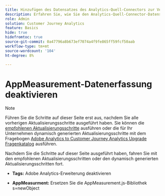 ```yaml
---
title: Hinzufügen des Datensatzes des Analytics-Quell-Connectors zur Verbindung
description: Erfahren Sie, wie Sie den Analytics-Quell-Connector-Datensatz zur Verbindung hinzufügen.
role: Admin
solution: Customer Journey Analytics
feature: Basics
hide: true
hidefromtoc: true
source-git-commit: 0a47796a8b673ef7074a4f9fe865ff59fcf50aab
workflow-type: tm+mt
source-wordcount: '104'
ht-degree: 8%

---
```


# AppMeasurement-Datenerfassung deaktivieren

>[!NOTE]
> 
>Führen Sie die Schritte auf dieser Seite erst aus, nachdem Sie alle vorherigen Aktualisierungsschritte ausgeführt haben. Sie können die [empfohlenen Aktualisierungsschritte](/help/getting-started/cja-upgrade/cja-upgrade-recommendations.md#recommended-upgrade-steps-for-most-organizations) ausführen oder die für Ihr Unternehmen dynamisch generierten Aktualisierungsschritte mit dem Fragebogen [Adobe Analytics to Customer Journey Analytics Upgrade Fragenkatalog](https://gigazelle.github.io/cja-ttv/) ausführen.
>
>Nachdem Sie die Schritte auf dieser Seite ausgeführt haben, fahren Sie mit den empfohlenen Aktualisierungsschritten oder den dynamisch generierten Aktualisierungsschritten fort.

<!-- need to work on this -->

* **Tags:** Adobe Analytics-Erweiterung deaktivieren

* **AppMeasurment:** Ersetzen Sie die AppMeasurement.js-Bibliothek s=newObject


